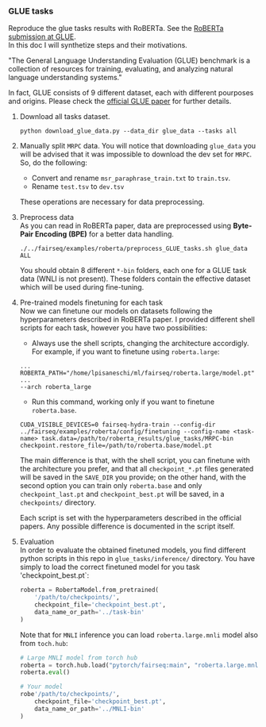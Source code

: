 ### GLUE tasks

Reproduce the glue tasks results with RoBERTa. See the [RoBERTa submission at GLUE](https://gluebenchmark.com/submission/JuLiHrAkS9VSQRh1W6TJ9V9SOu23/-Lk5ZrckAabWVeQBoxrA).\
In this doc I will synthetize steps and their motivations.

"The General Language Understanding Evaluation (GLUE) benchmark is a collection of resources for training, evaluating, and analyzing natural language understanding systems."

In fact, GLUE consists of 9 different dataset, each with different pourposes and origins. Please check the [official GLUE paper](https://openreview.net/pdf?id=rJ4km2R5t7) for further details.


1. Download all tasks dataset.
    ```shell
    python download_glue_data.py --data_dir glue_data --tasks all
    ```
2. Manually split `MRPC` data.
    You will notice that downloading `glue_data` you will be advised that it was impossible to download the dev set for `MRPC`. So, do the following:

    - Convert and rename `msr_paraphrase_train.txt` to `train.tsv`.
    - Rename `test.tsv` to `dev.tsv`

    These operations are necessary for data preprocessing.

3. Preprocess data\
    As you can read in RoBERTa paper, data are preprocessed using **Byte-Pair Encoding (BPE)** for a better data handling.
    ```shell
    ./../fairseq/examples/roberta/preprocess_GLUE_tasks.sh glue_data ALL
    ```
    You should obtain 8 different `*-bin` folders, each one for a GLUE task data (WNLI is not present). These folders contain the effective dataset which will be used during fine-tuning.

4. Pre-trained models finetuning for each task\
    Now we can finetune our models on datasets following the hyperparameters described in RoBERTa paper. I provided different shell scripts for each task, however you have two possibilities:
    - Always use the shell scripts, changing the architecture accordigly. For example, if you want to finetune using `roberta.large`:
    ```shell
    ...
    ROBERTA_PATH="/home/lpisaneschi/ml/fairseq/roberta.large/model.pt"
    ...
    --arch roberta_large
    ```
    - Run this command, working only if you want to finetune `roberta.base`.
    ```shell
    CUDA_VISIBLE_DEVICES=0 fairseq-hydra-train --config-dir ../fairseq/examples/roberta/config/finetuning --config-name <task-name> task.data=/path/to/roberta_results/glue_tasks/MRPC-bin checkpoint.restore_file=/path/to/roberta.base/model.pt
    ```
    The main difference is that, with the shell script, you can finetune with the architecture you prefer, and that all `checkpoint_*.pt` files generated will be saved in the `SAVE_DIR` you provide; on the other hand,  with the second option you can train only `roberta.base` and only `checkpoint_last.pt` and `checkpoint_best.pt` will be saved, in a `checkpoints/` directory.


    Each script is set with the hyperparameters described in the official papers. Any possible difference is documented in the script itself.

5. Evaluation\
    In order to evaluate the obtained finetuned models, you find different python scripts in this repo in `glue_tasks/inference/` directory.
    You have simply to load the correct finetuned model for you task 'checkpoint_best.pt`:
    ```python
    roberta = RobertaModel.from_pretrained(
        '/path/to/checkpoints/',
        checkpoint_file='checkpoint_best.pt',
        data_name_or_path='../task-bin'
    )
    ```

    Note that for `MNLI` inference you can load `roberta.large.mnli` model also from  `toch.hub`:
    ```python
    # Large MNLI model from torch hub
    roberta = torch.hub.load("pytorch/fairseq:main", "roberta.large.mnli")
    roberta.eval()

    # Your model
    robe'/path/to/checkpoints/',
        checkpoint_file='checkpoint_best.pt',
        data_name_or_path='../MNLI-bin'
    )

